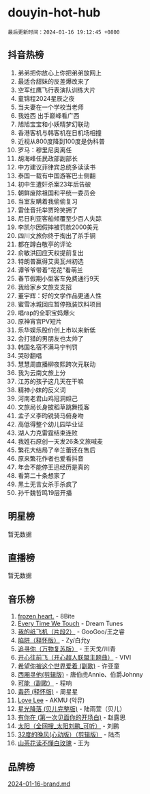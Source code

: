 # douyin-hot-hub

`最后更新时间：2024-01-16 19:12:45 +0800`

## 抖音热榜

1. 弟弟把你放心上你把弟弟放网上
1. 最适合甜妹的反差爆改来了
1. 空军红鹰飞行表演队训练大片
1. 童锦程2024星辰之夜
1. 当夫妻在一个学校当老师
1. 我姓西 出手巅峰看广西
1. 旭旭宝宝和小妖精梦幻联动
1. 香港客机与韩客机在日机场相撞
1. 近视从800度降到100度是伪科普
1. 罗马：穆里尼奥离任
1. 胡海峰任民政部副部长
1. 中方建议菲律宾总统多读读书
1. 泰国一载有中国游客巴士侧翻
1. 初中生遭奸杀案23年后告破
1. 朝鲜废除祖国和平统一委员会
1. 当室友瞒着我偷偷复习
1. 雷佳音托举贾玲笑拥了
1. 尼日利亚客船倾覆至少百人失踪
1. 李凯尔因假摔被罚款2000美元
1. 四川文旅你终于掏出了杀手锏
1. 都在蹲白敬亭的评论
1. 俞敏洪回应天权提前复出
1. 特朗普赢得艾奥瓦州初选
1. 谭爷爷带着“花花”看萌兰
1. 春节假期小型客车免费通行9天
1. 我给家乡文旅支支招
1. 董宇辉：好的文学作品更通人性
1. 蜜雪冰城回应暂停瓶装饮料项目
1. 唱rap的全职宝妈爆火
1. 原神宵宫PV短片
1. 乐华娱乐股价创上市以来新低
1. 会打猎的男朋友也太帅了
1. 韩国名宿不满马宁判罚
1. 哭砂翻唱
1. 慧慧周直播柳夜熙跨次元联动
1. 我为云南文旅上分
1. 江苏的孩子这几天在干嘛
1. 精神小妹的反义词
1. 河南老君山鸡冠洞妲己
1. 文旅局长身披稻草跳舞揽客
1. 孟子义李昀锐骑马俯身吻
1. 高低得整个幼儿园毕业证
1. 湖人力克雷霆结束连败
1. 我姓石原创一天发26条文旅喊麦
1. 繁花大结局了辛芷蕾还在售后
1. 原来繁花作者也爱看抖音
1. 年会不能停王迅经历是真的
1. 看第二十条想家了
1. 黑土无言女杀手杀疯了
1. 孙千魏哲鸣19层开播

## 明星榜

暂无数据

## 直播榜

暂无数据

## 音乐榜

1. [frozen heart.](https://sf6-cdn-tos.douyinstatic.com/obj/tos-cn-ve-2774/oIIWJfyjIACZA9zQMtnJ6hQQhFC4vhCupoRBsO) - 8Bite
1. [Every Time We Touch](https://sf86-cdn-tos.douyinstatic.com/obj/tos-cn-ve-2774/ogN6lUKQeBBfEVhIOMikG1CcJjugxk1tztZyhP) - Dream Tunes
1. [我的纸飞机（片段2）](https://sf6-cdn-tos.douyinstatic.com/obj/tos-cn-ve-2774/oM2ZrKcg2CD5AeRB2gkeXOFB1IxAGJdZPazYHf) - GooGoo/王之睿
1. [陷阱（释怀版）](https://sf86-cdn-tos.douyinstatic.com/obj/tos-cn-ve-2774/oE8C21LeZrzKLDFfQYgMzx4GAIHageG5IzayY7) - Zy/白允y
1. [追寻你（万物复苏版）](https://sf3-cdn-tos.douyinstatic.com/obj/tos-cn-ve-2774/oYeAZJsbjIDit9APmBg8u6uDUQnHmoCf3gbo74) - 王天戈/川青
1. [开心往前飞（开心超人联盟主题曲）](https://sf86-cdn-tos.douyinstatic.com/obj/tos-cn-ve-2774/9d8fb7c82cf1421fb93a9fe925275e0a) - VIVI
1. [希望你被这个世界爱着 (副歌)](https://sf3-cdn-tos.douyinstatic.com/obj/tos-cn-ve-2774/oUHCmWQfZlE3QQBKBeD8rCFLpJzPgCpImhsxMt) - 许亚童
1. [西厢寻他(剪辑版)](https://sf86-cdn-tos.douyinstatic.com/obj/tos-cn-ve-2774/oUsAVfAQKlRNxEv5qxvIB8o5qmIWUcXbzJKJhw) - 唐伯虎Annie、伯爵Johnny
1. [可能（副歌）](https://sf3-cdn-tos.douyinstatic.com/obj/tos-cn-ve-2774/cde1731888894259b333569393c2fb51) - 程响
1. [毒药 (释怀版)](https://sf3-cdn-tos.douyinstatic.com/obj/tos-cn-ve-2774/oYILMEAzspdZBIzy4frJNB8ZHPHWAhiwowd4Ad) - 周星星
1. [Love Lee](https://sf86-cdn-tos.douyinstatic.com/obj/tos-cn-ve-2774/o05GbkJGbCBTdDnMtB0fwOYgkeZp23vrWQDQBS) - AKMU (악뮤)
1. [星光降落 (贝儿完整版)](https://sf6-cdn-tos.douyinstatic.com/obj/tos-cn-ve-2774/okwB9hAwyAtsFFkFBzAX1hOOfQuIoMNs0W2Mwr) - 陆雨萱（贝儿）
1. [有你在 (第一次见面你的开场白)](https://sf6-cdn-tos.douyinstatic.com/obj/tos-cn-ve-2774/oAthrQ3ClJBfI57uBoFEgNDYtNCZ0TSYQQfxQ0) - 赵露思
1. [太阳（全网搜_太阳刘鹏_可听）](https://sf6-cdn-tos.douyinstatic.com/obj/tos-cn-ve-2774/ogWbyIQnlBFImVbeDocRdCIYtBHlbJXgfZMvgz) - 刘鹏
1. [32度的晚风(心动版）（剪辑版）](https://sf86-cdn-tos.douyinstatic.com/obj/tos-cn-ve-2774/owNyabsyWdzUulxhoJfK8IBXgp0UMQAHpvGh2B) - 陆杰
1. [山茶花读不懂白玫瑰](https://sf86-cdn-tos.douyinstatic.com/obj/tos-cn-ve-2774/osfn8B7DktrRHEPJgPCfDbw7QDQEkwC16BxZg9) - 王为

## 品牌榜

[2024-01-16-brand.md](2024-01-16-brand.md)
